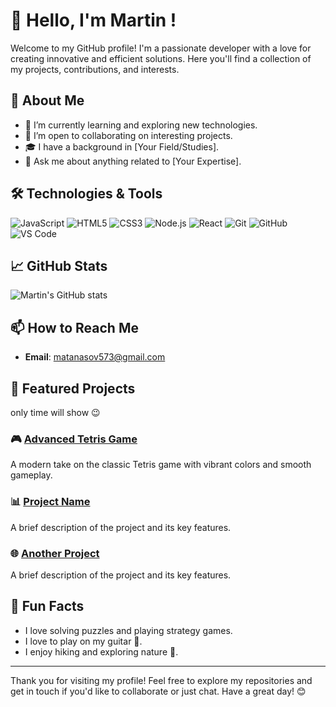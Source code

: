 # 👋 Hello, I'm Martin !

Welcome to my GitHub profile! I'm a passionate developer with a love for creating innovative and efficient solutions. Here you'll find a collection of my projects, contributions, and interests.

## 🚀 About Me

- 🌱 I’m currently learning and exploring new technologies.
- 💼 I’m open to collaborating on interesting projects.
- 🎓 I have a background in [Your Field/Studies].
- 💬 Ask me about anything related to [Your Expertise].

## 🛠️ Technologies & Tools

![JavaScript](https://img.shields.io/badge/-JavaScript-F7DF1E?style=flat&logo=javascript&logoColor=black)
![HTML5](https://img.shields.io/badge/-HTML5-E34F26?style=flat&logo=html5&logoColor=white)
![CSS3](https://img.shields.io/badge/-CSS3-1572B6?style=flat&logo=css3&logoColor=white)
![Node.js](https://img.shields.io/badge/-Node.js-339933?style=flat&logo=node.js&logoColor=white)
![React](https://img.shields.io/badge/-React-61DAFB?style=flat&logo=react&logoColor=black)
![Git](https://img.shields.io/badge/-Git-F05032?style=flat&logo=git&logoColor=white)
![GitHub](https://img.shields.io/badge/-GitHub-181717?style=flat&logo=github&logoColor=white)
![VS Code](https://img.shields.io/badge/-VS%20Code-007ACC?style=flat&logo=visual-studio-code&logoColor=white)

## 📈 GitHub Stats

![Martin's GitHub stats](https://github-readme-stats.vercel.app/api?username=Martin-Atanasov123&show_icons=true&theme=radical)

## 📫 How to Reach Me

- **Email**: [matanasov573@gmail.com](mailto:matanasov573@gmail.com)


## 🌟 Featured Projects

only time will show 😉

### 🎮 [Advanced Tetris Game](https://github.com/Martin-Atanasov123/tetris-game)
A modern take on the classic Tetris game with vibrant colors and smooth gameplay.

### 📊 [Project Name](https://github.com/Martin-Atanasov123/project-name)
A brief description of the project and its key features.

### 🌐 [Another Project](https://github.com/Martin-Atanasov123/another-project)
A brief description of the project and its key features.



## 🎉 Fun Facts

- I love solving puzzles and playing strategy games.
- I love to play on my guitar 🎸.
- I enjoy hiking and exploring nature 🌲.

---

Thank you for visiting my profile! Feel free to explore my repositories and get in touch if you'd like to collaborate or just chat. Have a great day! 😊

